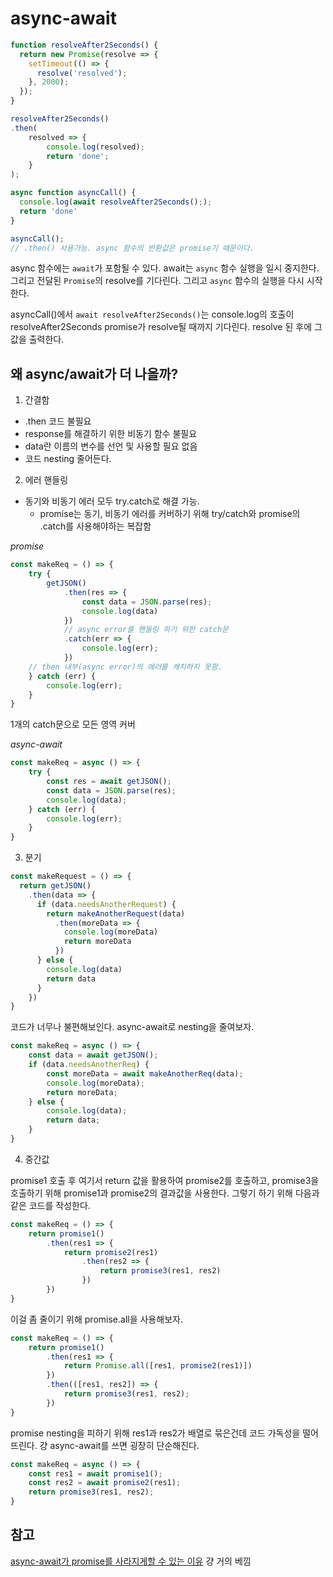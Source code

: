 # async-await

```javascript
function resolveAfter2Seconds() {
  return new Promise(resolve => {
    setTimeout(() => {
      resolve('resolved');
    }, 2000);
  });
}

resolveAfter2Seconds()
.then(
    resolved => {
        console.log(resolved);
        return 'done';
    }
);

async function asyncCall() {
  console.log(await resolveAfter2Seconds(););
  return 'done'
}

asyncCall();
// .then() 사용가능. async 함수의 반환값은 promise기 때문이다.
```

async 함수에는 `await`가 포함될 수 있다. await는 `async` 함수 실행을 일시 중지한다. 그리고 전달된 `Promise`의 resolve를 기다린다. 그리고 `async` 함수의 실행을 다시 시작한다.

asyncCall()에서 `await resolveAfter2Seconds()`는 console.log의 호출이 resolveAfter2Seconds promise가 resolve될 때까지 기다린다. resolve 된 후에 그 값을 출력한다.

## 왜 async/await가 더 나을까?

1. 간결함

- .then 코드 불필요
- response를 해결하기 위한 비동기 함수 불필요
- data란 이름의 변수를 선언 및 사용할 필요 없음
- 코드 nesting 줄어든다.

2. 에러 핸들링

- 동기와 비동기 에러 모두 try.catch로 해결 가능.
    - promise는 동기, 비동기 에러를 커버하기 위해 try/catch와 promise의 .catch를 사용해야하는 복잡함

*promise*
```javascript
const makeReq = () => {
    try {
        getJSON()
            .then(res => {
                const data = JSON.parse(res);
                console.log(data)
            })
            // async error를 핸들링 하기 위한 catch문
            .catch(err => {
                console.log(err);
            })
    // then 내부(async error)의 에러를 캐치하지 못함.            
    } catch (err) {
        console.log(err);
    }
}
```

1개의 catch문으로 모든 영역 커버

*async-await*
```javascript
const makeReq = async () => {
    try {
        const res = await getJSON();
        const data = JSON.parse(res);
        console.log(data);
    } catch (err) {
        console.log(err);
    }
}
```


3. 분기

```javascript
const makeRequest = () => {
  return getJSON()
    .then(data => {
      if (data.needsAnotherRequest) {
        return makeAnotherRequest(data)
          .then(moreData => {
            console.log(moreData)
            return moreData
          })
      } else {
        console.log(data)
        return data
      }
    })
}
```

코드가 너무나 불편해보인다. async-await로 nesting을 줄여보자.

```javascript
const makeReq = async () => {
    const data = await getJSON();
    if (data.needsAnotherReq) {
        const moreData = await makeAnotherReq(data);
        console.log(moreData);
        return moreData;
    } else {
        console.log(data);
        return data;
    }
}
```

4. 중간값

promise1 호출 후 여기서 return 값을 활용하여 promise2를 호출하고, promise3을 호출하기 위해 promise1과 promise2의 결과값을 사용한다. 그렇기 하기 위해 다음과 같은 코드를 작성한다.

```javascript
const makeReq = () => {
    return promise1()
        .then(res1 => {
            return promise2(res1)
                .then(res2 => {
                    return promise3(res1, res2)
                })
        })
}
```

이걸 좀 줄이기 위해 promise.all을 사용해보자.

```javascript
const makeReq = () => {
    return promise1()
        .then(res1 => {
            return Promise.all([res1, promise2(res1)])
        })
        .then(([res1, res2]) => {
            return promise3(res1, res2);
        })
}
```

promise nesting을 피하기 위해 res1과 res2가 배열로 묶은건데 코드 가독성을 떨어뜨린다. 걍 async-await를 쓰면 굉장히 단순해진다.

```javascript
const makeReq = async () => {
    const res1 = await promise1();
    const res2 = await promise2(res1);
    return promise3(res1, res2);
}
```

## 참고

[async-await가 promise를 사라지게할 수 있는 이유](https://medium.com/@constell99/%EC%9E%90%EB%B0%94%EC%8A%A4%ED%81%AC%EB%A6%BD%ED%8A%B8%EC%9D%98-async-await-%EA%B0%80-promises%EB%A5%BC-%EC%82%AC%EB%9D%BC%EC%A7%80%EA%B2%8C-%EB%A7%8C%EB%93%A4-%EC%88%98-%EC%9E%88%EB%8A%94-6%EA%B0%80%EC%A7%80-%EC%9D%B4%EC%9C%A0-c5fe0add656c)
 걍 거의 베낌


